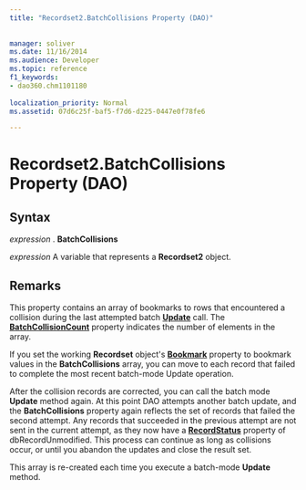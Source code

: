 ```yaml
---
title: "Recordset2.BatchCollisions Property (DAO)"
 
 
manager: soliver
ms.date: 11/16/2014
ms.audience: Developer
ms.topic: reference
f1_keywords:
- dao360.chm1101180
  
localization_priority: Normal
ms.assetid: 07d6c25f-baf5-f7d6-d225-0447e0f78fe6

---
```


# Recordset2.BatchCollisions Property (DAO)

## Syntax

 *expression*  . **BatchCollisions**
  
 *expression*  A variable that represents a **Recordset2** object. 
  
## Remarks

This property contains an array of bookmarks to rows that encountered a collision during the last attempted batch **[Update](recordset2-update-method-dao.md)** call. The **[BatchCollisionCount](recordset2-batchcollisioncount-property-dao.md)** property indicates the number of elements in the array. 
  
If you set the working **Recordset** object's **[Bookmark](recordset2-bookmark-property-dao.md)** property to bookmark values in the **BatchCollisions** array, you can move to each record that failed to complete the most recent batch-mode Update operation. 
  
After the collision records are corrected, you can call the batch mode **Update** method again. At this point DAO attempts another batch update, and the **BatchCollisions** property again reflects the set of records that failed the second attempt. Any records that succeeded in the previous attempt are not sent in the current attempt, as they now have a **[RecordStatus](recordset2-recordstatus-property-dao.md)** property of dbRecordUnmodified. This process can continue as long as collisions occur, or until you abandon the updates and close the result set. 
  
This array is re-created each time you execute a batch-mode **Update** method. 
  

